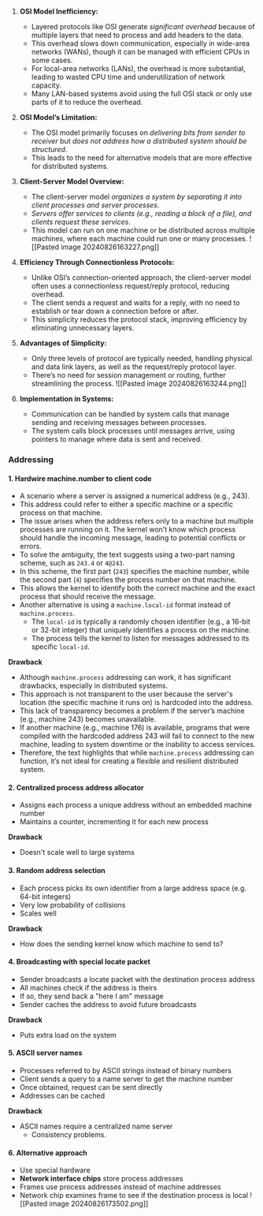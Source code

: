 1. **OSI Model Inefficiency:**
   - Layered protocols like OSI generate *significant overhead* because of multiple layers that need to process and add headers to the data.
   - This overhead slows down communication, especially in wide-area networks (WANs), though it can be managed with efficient CPUs in some cases.
   - For local-area networks (LANs), the overhead is more substantial, leading to wasted CPU time and underutilization of network capacity.
   - Many LAN-based systems avoid using the full OSI stack or only use parts of it to reduce the overhead.

2. **OSI Model’s Limitation:**
   - The OSI model primarily focuses on *delivering bits from sender to receiver* but *does not address how a distributed system should be structured*.
   - This leads to the need for alternative models that are more effective for distributed systems.

3. **Client-Server Model Overview:**
   - The client-server model *organizes a system by separating it into client processes and server processes*.
   - *Servers offer services to clients (e.g., reading a block of a file), and clients request these services*.
   - This model can run on one machine or be distributed across multiple machines, where each machine could run one or many processes.
![[Pasted image 20240826163227.png]]
4. **Efficiency Through Connectionless Protocols:**
   - Unlike OSI’s connection-oriented approach, the client-server model often uses a connectionless request/reply protocol, reducing overhead.
   - The client sends a request and waits for a reply, with no need to establish or tear down a connection before or after.
   - This simplicity reduces the protocol stack, improving efficiency by eliminating unnecessary layers.

5. **Advantages of Simplicity:**
   - Only three levels of protocol are typically needed, handling physical and data link layers, as well as the request/reply protocol layer.
   - There’s no need for session management or routing, further streamlining the process.
![[Pasted image 20240826163244.png]]
6. **Implementation in Systems:**
   - Communication can be handled by system calls that manage sending and receiving messages between processes.
   - The system calls block processes until messages arrive, using pointers to manage where data is sent and received.

### Addressing

#### 1. Hardwire machine.number  to client code

   - A scenario where a server is assigned a numerical address (e.g., 243).
   - This address could refer to either a specific machine or a specific process on that machine. 
   - The issue arises when the address refers only to a machine but multiple processes are running on it. The kernel won’t know which process should handle the incoming message, leading to potential conflicts or errors.
   - To solve the ambiguity, the text suggests using a two-part naming scheme, such as `243.4` or `4@243`.
   - In this scheme, the first part (`243`) specifies the machine number, while the second part (`4`) specifies the process number on that machine.
   - This allows the kernel to identify both the correct machine and the exact process that should receive the message.
   - Another alternative is using a `machine.local-id` format instead of `machine.process`.
     - The `local-id` is typically a randomly chosen identifier (e.g., a 16-bit or 32-bit integer) that uniquely identifies a process on the machine.
     - The process tells the kernel to listen for messages addressed to its specific `local-id`.

 **Drawback**
   - Although `machine.process` addressing can work, it has significant drawbacks, especially in distributed systems.
   - This approach is not transparent to the user because the server's location (the specific machine it runs on) is hardcoded into the address.
   - This lack of transparency becomes a problem if the server’s machine (e.g., machine 243) becomes unavailable. 
   - If another machine (e.g., machine 176) is available, programs that were compiled with the hardcoded address 243 will fail to connect to the new machine, leading to system downtime or the inability to access services. 
   - Therefore, the text highlights that while `machine.process` addressing can function, it’s not ideal for creating a flexible and resilient distributed system.
#### 2. Centralized process address allocator
  
   - Assigns each process a unique address without an embedded machine number
   - Maintains a counter, incrementing it for each new process

**Drawback**
   - Doesn't scale well to large systems

#### 3. Random address selection
   - Each process picks its own identifier from a large address space (e.g. 64-bit integers)
   - Very low probability of collisions
   - Scales well

**Drawback**
   - How does the sending kernel know which machine to send to?

#### 4. Broadcasting with special locate packet
   - Sender broadcasts a locate packet with the destination process address
   - All machines check if the address is theirs
   - If so, they send back a "here I am" message
   - Sender caches the address to avoid future broadcasts
   
   **Drawback**
   - Puts extra load on the system

#### 5. ASCII server names
   - Processes referred to by ASCII strings instead of binary numbers
   - Client sends a query to a name server to get the machine number
   - Once obtained, request can be sent directly
   - Addresses can be cached

   **Drawback**
   - ASCII names require a centralized name server
	   - Consistency problems.

#### 6. Alternative approach
   - Use special hardware
   - **Network interface chips** store process addresses
   - Frames use process addresses instead of machine addresses
   - Network chip examines frame to see if the destination process is local
   ![[Pasted image 20240826173502.png]]
